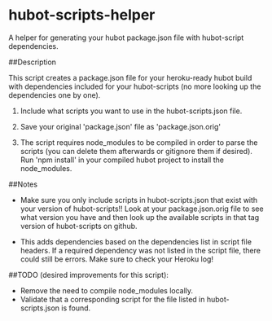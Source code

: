hubot-scripts-helper
====================

A helper for generating your hubot package.json file with hubot-script dependencies.

##Description

This script creates a package.json file for your heroku-ready hubot build with dependencies
included for your hubot-scripts (no more looking up the dependencies one by one).

1) Include what scripts you want to use in the hubot-scripts.json file.

2) Save your original 'package.json' file as 'package.json.orig'

3) The script requires node_modules to be compiled in order to parse the scripts (you can delete them afterwards
or gitignore them if desired). Run 'npm install' in your compiled hubot project to install the node_modules.

##Notes

* Make sure you only include scripts in hubot-scripts.json that exist with your version of hubot-scripts!! Look
  at your package.json.orig file to see what version you have and then look up the available scripts in that
  tag version of hubot-scripts on github.

* This adds dependencies based on the dependencies list in script file headers. If a required dependency was not
  listed in the script file, there could still be errors. Make sure to check your Heroku log!

##TODO (desired improvements for this script):

* Remove the need to compile node_modules locally.
* Validate that a corresponding script for the file listed in hubot-scripts.json is found.
